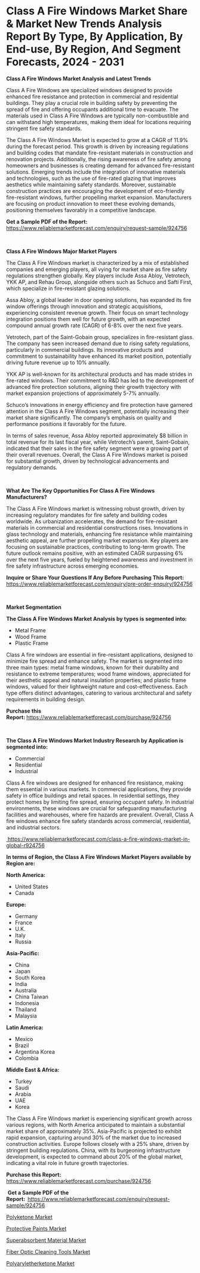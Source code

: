 <p><h1>Class A Fire Windows Market Share & Market New Trends Analysis Report By Type, By Application, By End-use, By Region, And Segment Forecasts, 2024 - 2031</h1></p><p><strong>Class A Fire Windows Market Analysis and Latest Trends</strong></p>
<p><p>Class A Fire Windows are specialized windows designed to provide enhanced fire resistance and protection in commercial and residential buildings. They play a crucial role in building safety by preventing the spread of fire and offering occupants additional time to evacuate. The materials used in Class A Fire Windows are typically non-combustible and can withstand high temperatures, making them ideal for locations requiring stringent fire safety standards.</p><p>The Class A Fire Windows Market is expected to grow at a CAGR of 11.9% during the forecast period. This growth is driven by increasing regulations and building codes that mandate fire-resistant materials in construction and renovation projects. Additionally, the rising awareness of fire safety among homeowners and businesses is creating demand for advanced fire-resistant solutions. Emerging trends include the integration of innovative materials and technologies, such as the use of fire-rated glazing that improves aesthetics while maintaining safety standards. Moreover, sustainable construction practices are encouraging the development of eco-friendly fire-resistant windows, further propelling market expansion. Manufacturers are focusing on product innovation to meet these evolving demands, positioning themselves favorably in a competitive landscape.</p></p>
<p><strong>Get a Sample PDF of the Report:&nbsp;</strong> <a href="https://www.reliablemarketforecast.com/enquiry/request-sample/924756?utm_campaign=1129&utm_medium=2&utm_source=Github&utm_content=ia&utm_term=12122024&utm_id=class-a-fire-windows">https://www.reliablemarketforecast.com/enquiry/request-sample/924756</a></p>
<p>&nbsp;</p>
<p><strong>Class A Fire Windows Major Market Players</strong></p>
<p><p>The Class A Fire Windows market is characterized by a mix of established companies and emerging players, all vying for market share as fire safety regulations strengthen globally. Key players include Assa Abloy, Vetrotech, YKK AP, and Rehau Group, alongside others such as Schuco and Safti First, which specialize in fire-resistant glazing solutions.</p><p>Assa Abloy, a global leader in door opening solutions, has expanded its fire window offerings through innovation and strategic acquisitions, experiencing consistent revenue growth. Their focus on smart technology integration positions them well for future growth, with an expected compound annual growth rate (CAGR) of 6-8% over the next five years.</p><p>Vetrotech, part of the Saint-Gobain group, specializes in fire-resistant glass. The company has seen increased demand due to rising safety regulations, particularly in commercial buildings. Its innovative products and commitment to sustainability have enhanced its market position, potentially driving future revenue up to 10% annually.</p><p>YKK AP is well-known for its architectural products and has made strides in fire-rated windows. Their commitment to R&D has led to the development of advanced fire protection solutions, aligning their growth trajectory with market expansion projections of approximately 5-7% annually.</p><p>Schuco’s innovations in energy efficiency and fire protection have garnered attention in the Class A Fire Windows segment, potentially increasing their market share significantly. The company’s emphasis on quality and performance positions it favorably for the future.</p><p>In terms of sales revenue, Assa Abloy reported approximately $8 billion in total revenue for its last fiscal year, while Vetrotech’s parent, Saint-Gobain, indicated that their sales in the fire safety segment were a growing part of their overall revenues. Overall, the Class A Fire Windows market is poised for substantial growth, driven by technological advancements and regulatory demands.</p></p>
<p>&nbsp;</p>
<p><strong>What Are The Key Opportunities For Class A Fire Windows Manufacturers?</strong></p>
<p><p>The Class A Fire Windows market is witnessing robust growth, driven by increasing regulatory mandates for fire safety and building codes worldwide. As urbanization accelerates, the demand for fire-resistant materials in commercial and residential constructions rises. Innovations in glass technology and materials, enhancing fire resistance while maintaining aesthetic appeal, are further propelling market expansion. Key players are focusing on sustainable practices, contributing to long-term growth. The future outlook remains positive, with an estimated CAGR surpassing 6% over the next five years, fueled by heightened awareness and investment in fire safety infrastructure across emerging economies.</p></p>
<p><strong>Inquire or Share Your Questions If Any Before Purchasing This Report:</strong> <a href="https://www.reliablemarketforecast.com/enquiry/pre-order-enquiry/924756?utm_campaign=1129&utm_medium=2&utm_source=Github&utm_content=ia&utm_term=12122024&utm_id=class-a-fire-windows">https://www.reliablemarketforecast.com/enquiry/pre-order-enquiry/924756</a></p>
<p>&nbsp;</p>
<p><strong>Market Segmentation</strong></p>
<p><strong>The Class A Fire Windows Market Analysis by types is segmented into:</strong></p>
<p><ul><li>Metal Frame</li><li>Wood Frame</li><li>Plastic Frame</li></ul></p>
<p><p>Class A fire windows are essential in fire-resistant applications, designed to minimize fire spread and enhance safety. The market is segmented into three main types: metal frame windows, known for their durability and resistance to extreme temperatures; wood frame windows, appreciated for their aesthetic appeal and natural insulation properties; and plastic frame windows, valued for their lightweight nature and cost-effectiveness. Each type offers distinct advantages, catering to various architectural and safety requirements in building design.</p></p>
<p><strong>Purchase this Report:&nbsp;</strong><a href="https://www.reliablemarketforecast.com/purchase/924756?utm_campaign=1129&utm_medium=2&utm_source=Github&utm_content=ia&utm_term=12122024&utm_id=class-a-fire-windows">https://www.reliablemarketforecast.com/purchase/924756</a></p>
<p>&nbsp;</p>
<p><strong>The Class A Fire Windows Market Industry Research by Application is segmented into:</strong></p>
<p><ul><li>Commercial</li><li>Residential</li><li>Industrial</li></ul></p>
<p><p>Class A fire windows are designed for enhanced fire resistance, making them essential in various markets. In commercial applications, they provide safety in office buildings and retail spaces. In residential settings, they protect homes by limiting fire spread, ensuring occupant safety. In industrial environments, these windows are crucial for safeguarding manufacturing facilities and warehouses, where fire hazards are prevalent. Overall, Class A fire windows enhance fire safety standards across commercial, residential, and industrial sectors.</p></p>
<p><a href="https://www.reliablemarketforecast.com/class-a-fire-windows-market-in-global-r924756?utm_campaign=1129&utm_medium=2&utm_source=Github&utm_content=ia&utm_term=12122024&utm_id=class-a-fire-windows">&nbsp;https://www.reliablemarketforecast.com/class-a-fire-windows-market-in-global-r924756</a></p>
<p><strong>In terms of Region, the Class A Fire Windows Market Players available by Region are:</strong></p>
<p>
    <p> <strong> North America: </strong>
        <ul>
            <li>United States</li>
            <li>Canada</li>
        </ul>
        </p> 
    <p> <strong> Europe: </strong>
        <ul>
            <li>Germany</li>
            <li>France</li>
            <li>U.K.</li>
            <li>Italy</li>
            <li>Russia</li>
        </ul>
        </p> 
    <p> <strong> Asia-Pacific: </strong>
        <ul>
            <li>China</li>
            <li>Japan</li>
            <li>South Korea</li>
            <li>India</li>
            <li>Australia</li>
            <li>China Taiwan</li>
            <li>Indonesia</li>
            <li>Thailand</li>
            <li>Malaysia</li>
        </ul>
        </p> 
    <p> <strong> Latin America: </strong>
        <ul>
            <li>Mexico</li>
            <li>Brazil</li>
            <li>Argentina Korea</li>
            <li>Colombia</li>
        </ul>
        </p> 
    <p> <strong> Middle East & Africa: </strong>
        <ul>
            <li>Turkey</li>
            <li>Saudi</li>
            <li>Arabia</li>
            <li>UAE</li>
            <li>Korea</li>
        </ul>
    </p>
    </p>
<p><p>The Class A Fire Windows market is experiencing significant growth across various regions, with North America anticipated to maintain a substantial market share of approximately 35%. Asia-Pacific is projected to exhibit rapid expansion, capturing around 30% of the market due to increased construction activities. Europe follows closely with a 25% share, driven by stringent building regulations. China, with its burgeoning infrastructure development, is expected to command about 20% of the global market, indicating a vital role in future growth trajectories.</p></p>
<p><strong>Purchase this Report: </strong><a href="https://www.reliablemarketforecast.com/purchase/924756?utm_campaign=1129&utm_medium=2&utm_source=Github&utm_content=ia&utm_term=12122024&utm_id=class-a-fire-windows">https://www.reliablemarketforecast.com/purchase/924756</a></p>
<p>&nbsp;<strong>Get a Sample PDF of the Report:&nbsp;&nbsp;</strong><a href="https://www.reliablemarketforecast.com/enquiry/request-sample/924756?utm_campaign=1129&utm_medium=2&utm_source=Github&utm_content=ia&utm_term=12122024&utm_id=class-a-fire-windows">https://www.reliablemarketforecast.com/enquiry/request-sample/924756</a></p>
<p><strong></strong></p>
<p><p><a href="https://www.linkedin.com/pulse/global-polyketone-market-size-2024-2031-insights-sales-vs7hc?utm_campaign=1129&utm_medium=2&utm_source=Github&utm_content=ia&utm_term=12122024&utm_id=class-a-fire-windows">Polyketone Market</a></p><p><a href="https://www.linkedin.com/pulse/analysis-market-protective-paints-illuminating-elements-description-ethic?utm_campaign=1129&utm_medium=2&utm_source=Github&utm_content=ia&utm_term=12122024&utm_id=class-a-fire-windows">Protective Paints Market</a></p><p><a href="https://www.linkedin.com/pulse/growing-demand-superabsorbent-material-market-forecasting-anbec?utm_campaign=1129&utm_medium=2&utm_source=Github&utm_content=ia&utm_term=12122024&utm_id=class-a-fire-windows">Superabsorbent Material Market</a></p><p><a href="https://www.linkedin.com/pulse/fiber-optic-cleaning-tools-market-challenges-forecasts-nag5c?utm_campaign=1129&utm_medium=2&utm_source=Github&utm_content=ia&utm_term=12122024&utm_id=class-a-fire-windows">Fiber Optic Cleaning Tools Market</a></p><p><a href="https://www.linkedin.com/pulse/p-factrackr-ho6he?utm_campaign=1129&utm_medium=2&utm_source=Github&utm_content=ia&utm_term=12122024&utm_id=class-a-fire-windows">Polyaryletherketone Market</a></p></p>